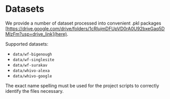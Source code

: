 # Datasets

We provide a number of dataset processed into convenient .pkl packages [https://drive.google.com/drive/folders/1cRIujmDFUpVD0rA0U92bxeGaq5DMlzFm?usp=drive_link](here).

Supported datasets:
* `data/wf-bigenough`
* `data/wf-singlesite`  
* `data/wf-surakav`
* `data/whivo-alexa`
* `data/whivo-google`

The exact name spelling must be used for the project scripts to correctly identify the files necessary.
